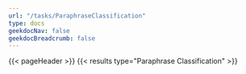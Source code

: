 ```yaml
---
url: "/tasks/ParaphraseClassification"
type: docs
geekdocNav: false
geekdocBreadcrumb: false
---
```


{{< pageHeader >}}
{{< results type="Paraphrase Classification" >}}

